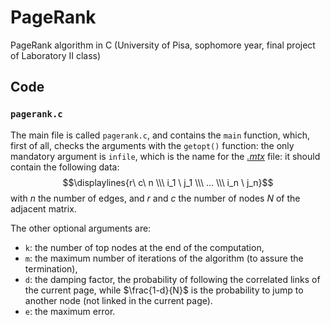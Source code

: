 # PageRank
PageRank algorithm in C (University of Pisa, sophomore year, final project of Laboratory II class)

## Code
### `pagerank.c`
The main file is called `pagerank.c`, and contains the `main` function, which, first of all, checks the arguments with the `getopt()` function: the only mandatory argument is `infile`, which is the name for the [*.mtx*](https://math.nist.gov/MatrixMarket/formats.html#MMformat) file: it should contain the following data:
$$\displaylines{r\ c\ n \\\ i_1 \ j_1 \\\ ... \\\ i_n \ j_n}$$
with $n$ the number of edges, and $r$ and $c$ the number of nodes $N$ of the adjacent matrix.

The other optional arguments are:
- `k`: the number of top nodes at the end of the computation,
- `m`: the maximum number of iterations of the algorithm (to assure the termination),
- `d`: the damping factor, the probability of following the correlated links of the current page, while $\frac{1-d}{N}$ is the probability to jump to another node (not linked in the current page).
- `e`: the maximum error.
